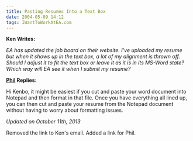 ```yaml
---
title: Pasting Resumes Into a Text Box
date: 2004-05-09 14:12
tags: IWantToWorkAtEA.com
---
```

**Ken Writes:**

*EA has updated the job board on their website. I've uploaded my resume but when it shows up in the text box, a lot of my alignment is thrown off. Should I adjust it to fit the text box or leave it as it is in its MS-Word state? Which way will EA see it when I submit my resume?*

**[Phil][1] Replies:**

Hi Kenbo, it might be easiest if you cut and paste your word document into Notepad and then format in that file. Once you have everything all lined up, you can then cut and paste your resume from the Notepad document without having to worry about formatting issues.

*Updated on October 11th, 2013*

Removed the link to Ken's email. Added a link for Phil.

 [1]: http://www.linkedin.com/pub/phillip-gee/0/894/415
